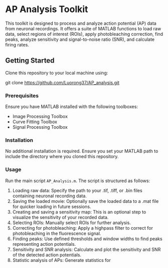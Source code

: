 # AP Analysis Toolkit

This toolkit is designed to process and analyze action potential (AP) data from neuronal recordings. It offers a suite of MATLAB functions to load raw data, select regions of interest (ROIs), apply photobleaching correction, find peaks, analyze sensitivity and signal-to-noise ratio (SNR), and calculate firing rates.

## Getting Started

Clone this repository to your local machine using:

git clone https://github.com/Luorong37/AP_analysis.git


### Prerequisites

Ensure you have MATLAB installed with the following toolboxes:

- Image Processing Toolbox
- Curve Fitting Toolbox
- Signal Processing Toolbox

### Installation

No additional installation is required. Ensure you set your MATLAB path to include the directory where you cloned this repository.

### Usage

Run the main script `AP_Analysis.m`. The script is structured as follows:

1. Loading raw data: Specify the path to your .tif, .tiff, or .bin files containing neuronal recording data.
2. Saving the loaded movie: Optionally save the loaded data to a .mat file for quicker loading in future sessions.
3. Creating and saving a sensitivity map: This is an optional step to visualize the sensitivity of your recorded data.
4. Selecting ROIs: Manually select ROIs for further analysis.
5. Correcting for photobleaching: Apply a highpass filter to correct for photobleaching in the fluorescence signal.
6. Finding peaks: Use defined thresholds and window widths to find peaks representing action potentials.
7. Sensitivity and SNR analysis: Calculate and plot the sensitivity and SNR of the detected action potentials.
8. Statistic analysis of APs: Generate statistics for

